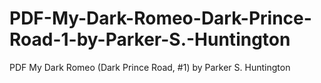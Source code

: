 # PDF-My-Dark-Romeo-Dark-Prince-Road-1-by-Parker-S.-Huntington
PDF My Dark Romeo (Dark Prince Road, #1) by Parker S. Huntington
